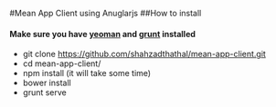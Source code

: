 #Mean App Client using Anuglarjs
##How to install
#### Make sure you have [yeoman](http://yeoman.io/) and [grunt](http://gruntjs.com/installing-grunt) installed
- git clone https://github.com/shahzadthathal/mean-app-client.git
- cd mean-app-client/
- npm install (it will take some time)
- bower install
-  grunt serve
